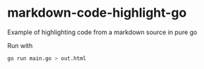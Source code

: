 # markdown-code-highlight-go

Example of highlighting code from a markdown source in pure go

Run with 

```bash
go run main.go > out.html
```
